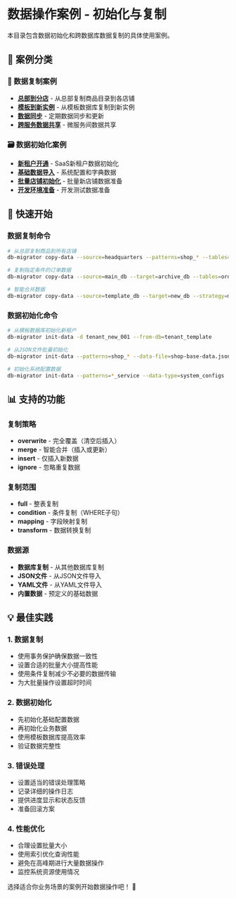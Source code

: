 # 数据操作案例 - 初始化与复制

本目录包含数据初始化和跨数据库数据复制的具体使用案例。

## 📁 案例分类

### 🔄 数据复制案例
- [**总部到分店**](01_headquarters_to_shops/) - 从总部复制商品目录到各店铺
- [**模板到新实例**](02_template_to_new/) - 从模板数据库复制到新实例
- [**数据同步**](03_data_sync/) - 定期数据同步和更新
- [**跨服务数据共享**](04_cross_service/) - 微服务间数据共享

### 🗃️ 数据初始化案例  
- [**新租户开通**](05_new_tenant/) - SaaS新租户数据初始化
- [**基础数据导入**](06_base_data/) - 系统配置和字典数据
- [**批量店铺初始化**](07_bulk_shops/) - 批量新店铺数据准备
- [**开发环境准备**](08_dev_environment/) - 开发测试数据准备

## 🚀 快速开始

### 数据复制命令

```bash
# 从总部复制商品到所有店铺
db-migrator copy-data --source=headquarters --patterns=shop_* --tables=products,categories

# 复制指定条件的订单数据
db-migrator copy-data --source=main_db --target=archive_db --tables=orders --conditions="orders:created_at < '2023-01-01'"

# 智能合并数据
db-migrator copy-data --source=template_db --target=new_db --strategy=merge --tables=all
```

### 数据初始化命令

```bash
# 从模板数据库初始化新租户
db-migrator init-data -d tenant_new_001 --from-db=tenant_template

# 从JSON文件批量初始化
db-migrator init-data --patterns=shop_* --data-file=shop-base-data.json

# 初始化系统配置数据
db-migrator init-data --patterns=*_service --data-type=system_configs
```

## 📊 支持的功能

### 复制策略
- **overwrite** - 完全覆盖（清空后插入）
- **merge** - 智能合并（插入或更新）
- **insert** - 仅插入新数据  
- **ignore** - 忽略重复数据

### 复制范围
- **full** - 整表复制
- **condition** - 条件复制（WHERE子句）
- **mapping** - 字段映射复制
- **transform** - 数据转换复制

### 数据源
- **数据库复制** - 从其他数据库复制
- **JSON文件** - 从JSON文件导入
- **YAML文件** - 从YAML文件导入
- **内置数据** - 预定义的基础数据

## 💡 最佳实践

### 1. 数据复制
- 使用事务保护确保数据一致性
- 设置合适的批量大小提高性能
- 使用条件复制减少不必要的数据传输
- 为大批量操作设置超时时间

### 2. 数据初始化
- 先初始化基础配置数据
- 再初始化业务数据
- 使用模板数据库提高效率
- 验证数据完整性

### 3. 错误处理
- 设置适当的错误处理策略
- 记录详细的操作日志
- 提供进度显示和状态反馈
- 准备回滚方案

### 4. 性能优化
- 合理设置批量大小
- 使用索引优化查询性能
- 避免在高峰期进行大量数据操作
- 监控系统资源使用情况

选择适合你业务场景的案例开始数据操作吧！ 🚀 